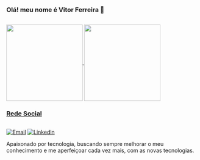 ### Olá! meu nome é Vitor Ferreira 👋
##

<div>
<a href="https://github.com/VitorFeerreira/github-readme-stats">
 <img height=200 align="center" src="https://github-readme-stats.vercel.app/api?username=VitorFeerreira&show_icons=true&theme=dracula" />
 <img height=200 align="center" src="https://github-readme-stats.vercel.app/api/top-langs?username=VitorFeerreira&layout=compact&langs_count=8&card_width=320&show_icons=true&theme=dracula" />
</div>

### Rede Social
##
[![Email](https://img.shields.io/badge/Gmail-D14836?style=for-the-badge&logo=gmail&logoColor=white)]("vitor1996130@gmail.com")
[![Linkedln](https://img.shields.io/badge/LinkedIn-0077B5?style=for-the-badge&logo=linkedin&logoColor=white)](https://www.linkedin.com/in/vitor-ferreira-6b6980235/)

Apaixonado por tecnologia, buscando sempre melhorar o meu conhecimento e me aperfeiçoar cada vez mais, com as novas tecnologias. 
